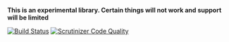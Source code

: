 **This is an experimental library. Certain things will not work and support will be limited**

[![Build Status](https://travis-ci.org/Mashbo/mashbot-taskrunner.svg?branch=master)](https://travis-ci.org/Mashbo/mashbot-taskrunner)
[![Scrutinizer Code Quality](https://scrutinizer-ci.com/g/Mashbo/mashbot-taskrunner/badges/quality-score.png?b=master)](https://scrutinizer-ci.com/g/Mashbo/mashbot-taskrunner/?branch=master)
